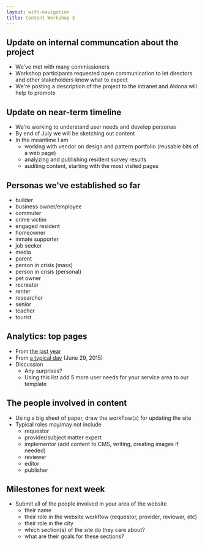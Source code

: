 ```yaml
---
layout: with-navigation
title: Content Workshop 3
---
```


## Update on internal communcation about the project

* We've met with many commissioners
* Workshop participants requested open communication to let directors and other stakeholders know what to expect
* We're posting a description of the project to the intranet and Aldona will help to promote

## Update on near-term timeline

* We're working to understand user needs and develop personas
* By end of July we will be sketching out content
* In the meantime I am
  * working with vendor on design and pattern portfolio (reusable bits of a web page)
  * analyzing and publishing resident survey results
  * auditing content, starting with the most visited pages

## Personas we've established so far

* builder
* business owner/employee
* commuter
* crime victim
* engaged resident
* homeowner
* inmate supporter
* job seeker
* media
* parent
* person in crisis (mass)
* person in crisis (personal)
* pet owner
* recreator
* renter
* researcher
* senior
* teacher
* tourist

## Analytics: top pages

* From [the last year](https://docs.google.com/spreadsheets/d/1d-bRPOJAW7i-4-z7I-aqqWjk0rZQcv6nMtEbn3Vr4Kc/pubhtml)
* From [a typical day](https://docs.google.com/spreadsheets/d/1p2p7WDwsf7MQ1UxoWpKn1Ajppl09ORf8snzqpYSWLUs/pubhtml) (June 29, 2015)
* Discussion
  * Any surprises?
  * Using this list add 5 more user needs for your service area to our template


## The people involved in content

* Using a big sheet of paper, draw the workflow(s) for updating the site
* Typical roles may/may not include
  * requestor
  * provider/subject matter expert
  * implementor (add content to CMS, writing, creating images if needed)
  * reviewer
  * editor
  * publisher

## Milestones for next week

* Submit all of the people involved in your area of the website
  * their name
  * their role in the website workflow (requestor, provider, reviewer, etc)
  * their role in the city
  * which section(s) of the site do they care about?
  * what are their goals for these sections?
